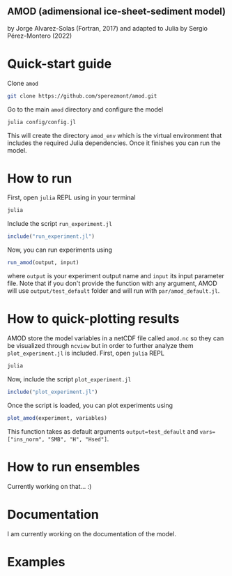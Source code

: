 ## AMOD (adimensional ice-sheet-sediment model)
by Jorge Alvarez-Solas (Fortran, 2017) and adapted to Julia by Sergio Pérez-Montero (2022)


# Quick-start guide
Clone `amod`
```bash
git clone https://github.com/sperezmont/amod.git
```
Go to the main `amod` directory and configure the model
```bash
julia config/config.jl
```
This will create the directory `amod_env` which is the virtual environment that includes the required Julia dependencies. Once it finishes you can run the model.

# How to run
First, open `julia` REPL using in your terminal
```bash
julia
```
Include the script `run_experiment.jl`
```julia
include("run_experiment.jl")
```
Now, you can run experiments using
```julia
run_amod(output, input)
```
where `output` is your experiment output name and `input` its input parameter file. Note that if you don't provide the function with any argument, AMOD will use `output/test_default` folder and will run with `par/amod_default.jl`.

# How to quick-plotting results
AMOD store the model variables in a netCDF file called `amod.nc` so they can be visualized through `ncview` but in order to further analyze them `plot_experiment.jl` is included. First, open `julia` REPL
```bash
julia 
```
Now, include the script `plot_experiment.jl`
```julia
include("plot_experiment.jl")
```
Once the script is loaded, you can plot experiments using
```julia
plot_amod(experiment, variables)
```
This function takes as default arguments `output=test_default` and `vars=["ins_norm", "SMB", "H", "Hsed"]`.

# How to run ensembles
Currently working on that... :)

# Documentation
I am currently working on the documentation of the model.

# Examples
